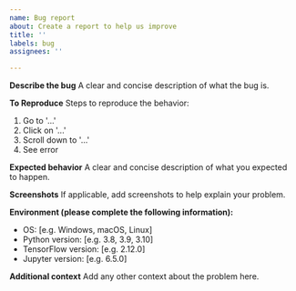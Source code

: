 ```yaml
---
name: Bug report
about: Create a report to help us improve
title: ''
labels: bug
assignees: ''

---
```


**Describe the bug**
A clear and concise description of what the bug is.

**To Reproduce**
Steps to reproduce the behavior:
1. Go to '...'
2. Click on '...'
3. Scroll down to '...'
4. See error

**Expected behavior**
A clear and concise description of what you expected to happen.

**Screenshots**
If applicable, add screenshots to help explain your problem.

**Environment (please complete the following information):**
 - OS: [e.g. Windows, macOS, Linux]
 - Python version: [e.g. 3.8, 3.9, 3.10]
 - TensorFlow version: [e.g. 2.12.0]
 - Jupyter version: [e.g. 6.5.0]

**Additional context**
Add any other context about the problem here.
